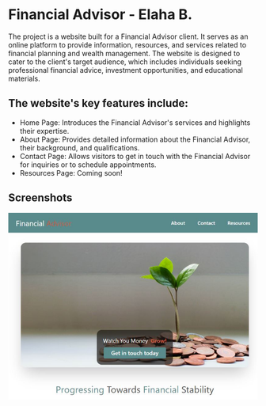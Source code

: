 # Financial Advisor - Elaha B.

The project is a website built for a Financial Advisor client. It serves as an online platform to provide information, resources, and services related to financial planning and wealth management. The website is designed to cater to the client's target audience, which includes individuals seeking professional financial advice, investment opportunities, and educational materials.

## The website's key features include:

- Home Page: Introduces the Financial Advisor's services and highlights their expertise.
- About Page: Provides detailed information about the Financial Advisor, their background, and qualifications.
- Contact Page: Allows visitors to get in touch with the Financial Advisor for inquiries or to schedule appointments.
- Resources Page: Coming soon!

## Screenshots

![App Screenshot](src/assets/images/financial-screen-shot.JPG)
